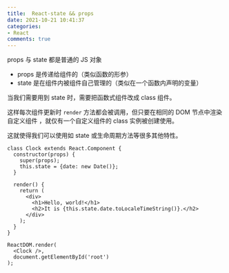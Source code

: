 ```yaml
---
title:  React-state && props
date: 2021-10-21 10:41:37
categories:
- React
comments: true
---
```


props 与 state 都是普通的 JS 对象

- props 是传递给组件的（类似函数的形参）
- state 是在组件内被组件自己管理的（类似在一个函数内声明的变量）

<!-- more -->



当我们需要用到 state 时，需要把函数式组件改成 class 组件。

这样每次组件更新时 `render` 方法都会被调用，但只要在相同的 DOM 节点中渲染自定义组件 ，就仅有一个自定义组件的 class 实例被创建使用。

这就使得我们可以使用如 state 或生命周期方法等很多其他特性。

```react
class Clock extends React.Component {
  constructor(props) {
    super(props);
    this.state = {date: new Date()};
  }

  render() {
    return (
      <div>
        <h1>Hello, world!</h1>
        <h2>It is {this.state.date.toLocaleTimeString()}.</h2>
      </div>
    );
  }
}

ReactDOM.render(
  <Clock />,
  document.getElementById('root')
);
```

